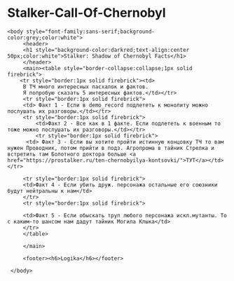 # Stalker-Call-Of-Chernobyl
<html>
    <head>
         <title>Факты о Сталкере ТЧ</title>
    </head>
    
    <body style="font-family:sans-serif;background-color:grey;color:white">
         <header>
         <h1 style="background-color:darkred;text-align:center 50px;color:white">Stalker: Shadow of Chernobyl Facts</h1>
         </header>
         <main><table style="border-collapse:collapse;1px solid firebrick">
        <tr style="border:1px solid firebrick"><td>
         В ТЧ много интересных пасхалок и фактов.
         Я попробую сказать 5 интересных фактов.</td></tr>
         <tr style="border:1px solid firebrick">
         <td> Факт 1 - Если в demo_record подлететь к монолиту можно послушать их разговоры.</td></tr>
         <tr style="border:1px solid firebrick">
             <td>Факт 2 - Все как в 1 факте. Если подлететь к военным то тоже можно послушать их разговоры.</td></tr>
             <tr style="border:1px solid firebrick">
          <td> Факт 3 - Если вы хотите пройти истинную концовку ТЧ то вам нужен Проводник, потом прийти в подз. Агропрома в тайник Стрелка и встретить там Болотного доктора больше <a href="https://prostalker.ru/ten-chernobyilya-kontsovki/">ТУТ</a></td></tr>
         
         <tr style="border:1px solid firebrick">
         <td>Факт 4 - Если убить друж. персонажа остальные его союзники будут нейтральны к нам</td>
         </tr>
         <tr style="border:1px solid firebrick">
         
         <td>Факт 5 - Если обыскать труп любого персонажа искл.мутанты. То с каким-то шансом нам дадут тайник Могила Клыка</td>
         </tr>
         </table>
         
         </main>
    
         <footer><h6>Logika</h6></footer>
     
     </body>
     
</html>
